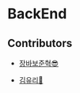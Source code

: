 # BackEnd
## Contributors
- [장바보준혁😎](https://github.com/wnsgur1595)

- [김유리🥕](https://github.com/yu-ri-kim)
